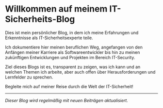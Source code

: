 # Willkommen auf meinem IT-Sicherheits-Blog

Dies ist mein persönlicher Blog, in dem ich meine Erfahrungen und Erkenntnisse als IT-Sicherheitsexperte teile.

Ich dokumentiere hier meinen beruflichen Weg, angefangen von den Anfängen meiner Karriere als Softwareentwickler bis hin zu meinen zukünftigen Entwicklungen und Projekten im Bereich IT-Security.

Ziel dieses Blogs ist es, transparent zu zeigen, was ich kann und an welchen Themen ich arbeite, aber auch offen über Herausforderungen und Lernfelder zu sprechen.

Begleite mich auf meiner Reise durch die Welt der IT-Sicherheit!

---

*Dieser Blog wird regelmäßig mit neuen Beiträgen aktualisiert.*
